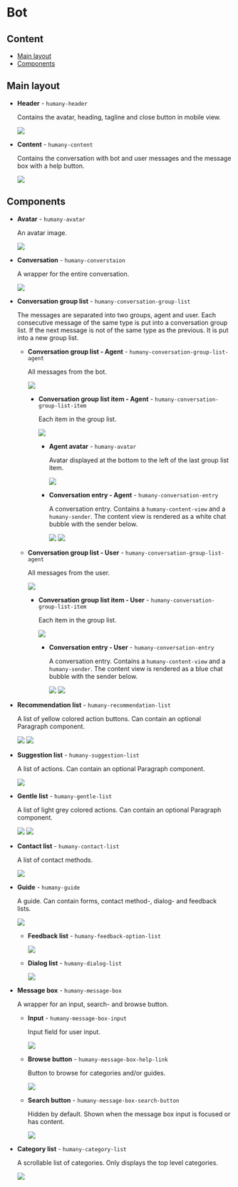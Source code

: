 # Bot

## Content
- [Main layout](#main-layout)
- [Components](#components)

## Main layout

- **Header** - `humany-header`

    Contains the avatar, heading, tagline and close button in mobile view.
  
    ![](images/header.png)

- **Content** - `humany-content`

    Contains the conversation with bot and user messages and the message box with a help button.
  
    ![](images/content.png)

## Components

- **Avatar** - `humany-avatar`

    An avatar image.

    ![](images/avatar.png)

- **Conversation** - `humany-converstaion`

    A wrapper for the entire conversation.

    ![](images/conversation.png)

- **Conversation group list** - `humany-conversation-group-list`

    The messages are separated into two groups, agent and user. Each consecutive message of the same type is put into a conversation group list. If the next message is not of the same type as the previous. It is put into a new group list.

    - **Conversation group list - Agent** - `humany-conversation-group-list-agent`

        All messages from the bot.

        ![](images/conversation-group-list-agent.png)

        - **Conversation group list item - Agent** - `humany-conversation-group-list-item`

            Each item in the group list.

            ![](images/conversation-group-list-item-agent.png)

            - **Agent avatar** - `humany-avatar`

                Avatar displayed at the bottom to the left of the last group list item.

                ![](images/group-list-item-avatar.png)

            - **Conversation entry - Agent** - `humany-conversation-entry`

                A conversation entry. Contains a `humany-content-view` and a `humany-sender`. The content view is rendered as a white chat bubble with the sender below.

                ![](images/content-view-agent.png)
                ![](images/sender-agent.png)
        

    - **Conversation group list - User** - `humany-conversation-group-list-agent`

        All messages from the user.

        ![](images/conversation-group-list-user.png)

        - **Conversation group list item - User** - `humany-conversation-group-list-item`

            Each item in the group list.

            ![](images/conversation-group-list-item-user.png)

            - **Conversation entry - User** - `humany-conversation-entry`

                A conversation entry. Contains a `humany-content-view` and a `humany-sender`. The content view is rendered as a blue chat bubble with the sender below.

                ![](images/content-view-user.png)
                ![](images/sender-user.png)

- **Recommendation list** - `humany-recommendation-list`

    A list of yellow colored action buttons. Can contain an optional Paragraph component.
    
    ![](images/recommendation-list.png)
    ![](images/recommendation-list-dialog.png)

- **Suggestion list** - `humany-suggestion-list`

    A list of actions. Can contain an optional Paragraph component.
    
    ![](images/suggestion-list.png)

- **Gentle list** - `humany-gentle-list`

    A list of light grey colored actions. Can contain an optional Paragraph component.
    
    ![](images/gentle-list.png)
    ![](images/gentle-list-feedback.png)

- **Contact list** - `humany-contact-list`

    A list of contact methods.

    ![](images/contact-list.png)

- **Guide** - `humany-guide`

    A guide. Can contain forms, contact method-, dialog- and feedback lists.

    ![](images/guide.png)

    - **Feedback list** - `humany-feedback-option-list`

        ![](images/feedback-list.png)

    - **Dialog list** - `humany-dialog-list`
    
        ![](images/dialog-list.png)

- **Message box** - `humany-message-box`

    A wrapper for an input, search- and browse button.

    - **Input** - `humany-message-box-input`

        Input field for user input.

        ![](images/message-box-input.png)

    - **Browse button** - `humany-message-box-help-link`

        Button to browse for categories and/or guides.

        ![](images/message-box-help-button.png)

    - **Search button** - `humany-message-box-search-button`

        Hidden by default. Shown when the message box input is focused or has content.

        ![](images/message-box-send-button.png)

- **Category list** - `humany-category-list`

    A scrollable list of categories. Only displays the top level categories.

    ![](images/category-list.png)